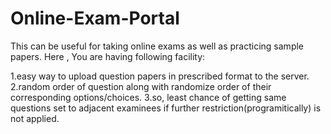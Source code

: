 Online-Exam-Portal
==================

This can be useful for taking online exams as well as practicing sample papers.
Here , You are having following facility:

1.easy way to upload question papers in prescribed format to the server.
2.random order of question along with randomize order of their corresponding options/choices.
3.so, least chance of getting same questions set to adjacent examinees if further restriction(programitically) is not applied. 

